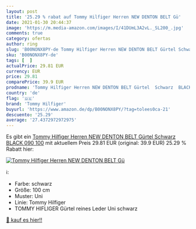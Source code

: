 ```yaml
---
layout: post
title: '25.29 % rabat auf Tommy Hilfiger Herren NEW DENTON BELT Gü'
date: 2021-01-30 20:44:37
image: 'https://m.media-amazon.com/images/I/41DUmL3A2vL._SL200_.jpg'
comments: true
category: ofertas
author: ring
slug: 'B00NONX8PY-de Tommy Hilfiger Herren NEW DENTON BELT Gürtel Schwarz BLACK...'
sku: 'B00NONX8PY-de'
tags: [  ]
actualPrice: 29.81 EUR
currency: EUR
price: 29.81
comparePrice: 39.9 EUR
prodname: 'Tommy Hilfiger Herren NEW DENTON BELT Gürtel  Schwarz  BLACK 090   100'
country: 'de'
flag: '🇩🇪'
brand: 'Tommy Hilfiger'
buyurl: 'https://www.amazon.de/dp/B00NONX8PY/?tag=tolees0ca-21'
descuento: '25.29'
average: '27.4372972972975'
---
```


Es gibt ein [Tommy Hilfiger Herren NEW DENTON BELT Gürtel  Schwarz  BLACK 090   100](https://www.amazon.de/dp/B00NONX8PY/?tag=tolees0ca-21) mit aktuellem Preis 29.81 EUR (original: 39.9 EUR) 25.29 % Rabatt hier:

[![Tommy Hilfiger Herren NEW DENTON BELT Gü](https://m.media-amazon.com/images/I/41DUmL3A2vL._SL200_.jpg)](https://www.amazon.de/dp/B00NONX8PY/?tag=tolees0ca-21)

ℹ️:

- Farbe: schwarz
- Größe: 100 cm
- Muster: Uni
- Linie: Tommy Hilfiger
- TOMMY HIFLIGER Gürtel reines Leder Uni schwarz

[🛒 kauf es hier!!](https://www.amazon.de/dp/B00NONX8PY/?tag=tolees0ca-21)
